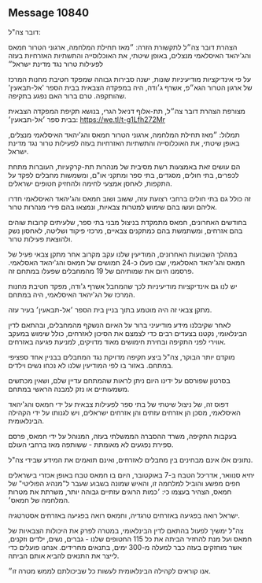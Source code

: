## Message 10840

דובר צה"ל:

הצהרת דובר צה״ל לתקשורת הזרה: ״מאז תחילת המלחמה, ארגוני הטרור חמאס והג'יהאד האיסלאמי מנצלים, באופן שיטתי, את האוכלוסייה והתשתיות האזרחיות בעזה לפעילות טרור נגד מדינת ישראל״

על פי אינדיקציות מודיעיניות שונות, ישנה סבירות גבוהה שמפקד חטיבת מחנות המרכז של ארגון הטרור הגא״פ, אשרף ג׳ודה, היה במפקדה הצבאית בבית הספר 'אל-תבאעין' שהותקפה. טרם ברור האם נפגע בתקיפה.

מצורפת הצהרת דובר צה״ל, תת-אלוף דניאל הגרי, בנושא תקיפת המפקדה הצבאית בבית ספר ׳אל-תבאעין׳: https://we.tl/t-g1Lfh272Mr

תמלול: 
״מאז תחילת המלחמה, ארגוני הטרור חמאס והג'יהאד האיסלאמי מנצלים, באופן שיטתי, את האוכלוסייה והתשתיות האזרחיות בעזה לפעילות טרור נגד מדינת ישראל.

הם עושים זאת באמצעות רשת מסיבית של מנהרות תת-קרקעיות, העוברות מתחת לכפרים, בתי חולים, מסגדים, בתי ספר ומתקני או"ם, ומשמשות מחבלים לפקד על התקפות, לאחסן אמצעי לחימה ולהחזיק חטופים ישראלים.

זה כולל גם בתי חולים ברחבי רצועת עזה, ששוב ושוב חמאס והג'יהאד האיסלאמי חדרו אליהם ועשו בהם שימוש למטרות צבאיות, ונמצאו בהם פירי מנהרות טרור.

בחודשים האחרונים, חמאס מתמקדת בניצול מבני בתי ספר, שלעיתים קרובות שוהים בהם אזרחים, ומשתמשת בהם כמתקנים צבאיים, מרכזי פיקוד ושליטה, לאחסון נשק ולהוצאת פעילות טרור.

במהלך השבועות האחרונים, המודיעין שלנו עקב מקרוב אחר מתקן צבאי פעיל של חמאס והג'יהאד האסלאמי, שבו פעלו כ-24 חמושים של חמאס והג'יהאד האסלאמי. פרסמנו היום את שמותיהם של 19 מהמחבלים שפעלו במתחם זה.

יש לנו גם אינדיקציות מודיעיניות לכך שהמחבל אשרף ג'ודה, מפקד חטיבת מחנות המרכז של הג'יהאד האיסלאמי, היה במתחם.

מתקן צבאי זה היה מוטמע בתוך בניין בית הספר ׳אל-תבאעין׳ בעיר עזה.

לאחר שקיבלנו מידע מודיעיני ברור על האיום הנשקף מהמחבלים, ובהתאם לדין הבינלאומי, נקטנו בצעדים רבים כדי לצמצם את הסיכון לאזרחים, כולל שימוש במעקב אווירי לפני התקיפה ובחירת חימושים מאוד מדויקים, למניעת פגיעה באזרחים. 

מוקדם יותר הבוקר, צה"ל ביצע תקיפה מדויקת נגד המחבלים בבניין אחד ספציפי במתחם. באזור בו לפי המודיעין שלנו לא נכחו נשים וילדים.

בסרטון שפורסם על ידינו היום ניתן לראות שהמתחם עדיין שלם, ושאין מכתשים משמעותיים או נזק למבנה הראשי במתחם.

דפוס זה, של ניצול שיטתי של בתי ספר לפעילות צבאית על ידי חמאס והג'יהאד האיסלאמי, מסכן הן אזרחים עזתים והן אזרחים ישראלים, ויש לגנותו על ידי הקהילה הבינלאומית.

בעקבות התקיפה, משרד ההסברה הממשלתי בעזה, המנוהל על ידי חמאס, פרסם ספירת נפגעים לא מאומתת - ששותפה מאז ברחבי העולם.

נתונים אלו אינם מבחינים בין מחבלים לאזרחים, ואינם תואמים את המידע שבידי צה"ל.

יחיא סנוואר, אדריכל הטבח ב-7 באוקטובר, היום בו חמאס טבח באופן אכזרי בישראלים חפים מפשע והוביל למלחמה זו, והאיש שמונה בשבוע שעבר ל"מנהיג הפוליטי" של חמאס, הצהיר בעצמו כי: ׳כמות הרוגים עזתיים גבוהה יותר, משרתת את מטרות המלחמה של חמאס׳.

ישראל רואה בפגיעה באזרחים טרגדיה, וחמאס רואה בפגיעה באזרחים אסטרטגיה.

צה"ל ימשיך לפעול בהתאם לדין הבינלאומי, במטרה לפרק את היכולות הצבאיות של חמאס ועל מנת להחזיר הביתה את כל 115 החטופים שלנו - גברים, נשים, ילדים וזקנים, אשר מוחזקים בעזה כבר למעלה מ-300 ימים, בתנאים מחרידים. אנחנו פועלים כדי לייצר את התנאים להביא אותם הביתה. 

אנו קוראים לקהילה הבינלאומית לעשות כל שביכולתם לממש מטרה זו״.

